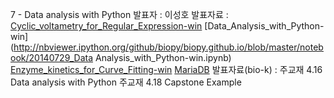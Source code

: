 7 - Data analysis with Python
발표자 : 이성호
발표자료 :
[Cyclic_voltametry_for_Regular_Expression-win](http://nbviewer.ipython.org/github/biopy/biopy.github.io/blob/master/notebook/20140729_Cyclic_voltametry_for_Regular_Expression-win.ipynb)
[Data_Analysis_with_Python-win](http://nbviewer.ipython.org/github/biopy/biopy.github.io/blob/master/notebook/20140729_Data Analysis_with_Python-win.ipynb)
[Enzyme_kinetics_for_Curve_Fitting-win](http://nbviewer.ipython.org/github/biopy/biopy.github.io/blob/master/notebook/20140729_Enzyme_kinetics_for_Curve_Fitting-win.ipynb)
[MariaDB](http://nbviewer.ipython.org/github/biopy/biopy.github.io/blob/master/notebook/MariaDB.ipynb)
발표자료(bio-k) :
주교재 4.16 Data analysis with Python
주교재 4.18 Capstone Example
